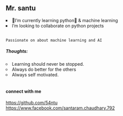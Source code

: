 <h2> Mr. santu</h2>
   
 <li type='square'>🏫I’m currently learning python🐍 & machine learning</li>
 <li type='square'> I’m looking to collaborate on python projects</li><br/>
 
```Passionate on about machine learning and AI```
		
  
  <h5>Thoughts:</h5>
 <li type= 'circle'>Learning should never be stopped.</li>
 <li type='circle'>Always do better for the others</li>
 <li type='circle'>Always self motivated.</li>
 <br/>
 
 
 <h4>connect with me  </h4>
 
https://github.com/54ntu<br/>
https://www.facebook.com/santaram.chaudhary.792<br/>



		
		
 

<!---
54ntu/54ntu is a ✨ special ✨ repository because its `README.md` (this file) appears on your GitHub profile.
You can click the Preview link to take a look at your changes.
--->


